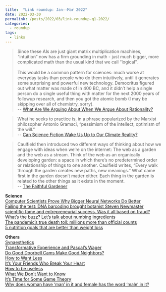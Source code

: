 ```yaml
---
title:  "Link roundup: Jan--Mar 2022"
date: 2022-03-30
permalink: /posts/2022/03/link-roundup-q1-2022/
categories: 
  - roundup
tags:
  - links
---
```

    
>Since these AIs are just giant matrix multiplication machines, “intuition” now has a firm grounding in math - just much bigger, more complicated math than the usual kind that we call “logical”.<br><br>
This would be a common pattern for sciences: much worse at everyday tasks than people who do them intuitively, until it generates some surprising and powerful new technology. Democritus figured out what matter was made of in 400 BC, and it didn’t help a single person do a single useful thing with matter for the next 2000 years of followup research, and then you got the atomic bomb (I may be skipping over all of chemistry, sorry).<br>
-- [What Are We Arguing About When We Argue About Rationality?](https://astralcodexten.substack.com/p/what-are-we-arguing-about-when-we?s=r&token=eyJ1c2VyX2lkIjo1OTA1MjkxLCJwb3N0X2lkIjo0ODI5MTQxMCwiXyI6IlpMSmxkIiwiaWF0IjoxNjQ2MzkzMjM0LCJleHAiOjE2NDYzOTY4MzQsImlzcyI6InB1Yi04OTEyMCIsInN1YiI6InBvc3QtcmVhY3Rpb24ifQ.Eu2UCZV_OBwYPLebgWdo34SclOu2yYgTy6WagDkfDoo)  
  
>What he seeks to practice is, in a phrase popularized by the Marxist philosopher Antonio Gramsci, “pessimism of the intellect, optimism of the will.”<br>
-- [Can Science Fiction Wake Us Up to Our Climate Reality?](https://www.newyorker.com/magazine/2022/01/31/can-science-fiction-wake-us-up-to-our-climate-reality-kim-stanley-robinson)  
  
>Caulfield then introduced two different ways of thinking about how we engage with ideas when we’re on the internet: The web as a garden and the web as a stream. Think of the web as an organically developing garden: a space in which there’s no predetermined order or relationship of things to one another. Caulfield writes, “Every walk through the garden creates new paths, new meanings.” What came first in the garden doesn’t matter either. Each thing in the garden is related to the other things as it exists in the moment.<br>
-- [The Faithful Gardener](https://www.cliffguren.com/articles/the-faithful-gardener)
  
**Science**   
[Computer Scientists Prove Why Bigger Neural Networks Do Better](https://www.quantamagazine.org/computer-scientists-prove-why-bigger-neural-networks-do-better-20220210/)  
[Failing the test: DNA barcoding brought botanist Steven Newmaster scientific fame and entrepreneurial success. Was it all based on fraud?](https://www.science.org/content/article/this-scientist-accused-supplement-industry-of-fraud-now-his-own-work-is-under-fire)  
[What’s the buzz? Let’s talk about numbing ingredients](https://thetakeout.com/foods-that-make-your-mouth-go-numb-sichuan-clove-buz-1848334167)  
[The pandemic’s true death toll: millions more than official counts](https://www.nature.com/articles/d41586-022-00104-8)  
[5 nutrition goals that are better than weight loss](https://www.popsci.com/health/diet-resolutions/)    
 
**Others**  
[Synaesthetics](https://www.nature.com/articles/d41586-021-03748-0)  
[Transformative Experience and Pascal’s Wager](https://3quarksdaily.com/3quarksdaily/2022/02/transformative-experience-and-pascals-wager.html)  
[Do Good Doorbell Cams Make Good Neighbors?](https://www.wired.com/story/do-good-doorbell-cams-make-good-neighbors/)  
[How to Want Less](https://www.theatlantic.com/magazine/archive/2022/03/why-we-are-never-satisfied-happiness/621304/)  
[It’s Your Friends Who Break Your Heart](https://www.theatlantic.com/magazine/archive/2022/03/why-we-lose-friends-aging-happiness/621305/)  
[How to be useless](https://psyche.co/guides/how-to-wander-free-and-easy-through-life-by-being-useless)  
[What We Don't Want to Know ](https://www.vice.com/en/article/dypybk/what-we-dont-want-to-know)  
[It’s Time for Some Game Theory](https://www.laphamsquarterly.org/roundtable/its-time-some-game-theory)  
[Why does woman have ‘man’ in it and female has the word ‘male’ in it?](https://thelanguagenerds.com/2019/why-does-woman-have-man-in-it-and-female-has-the-word-male-in-it/)  
